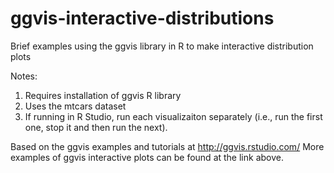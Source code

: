 # ggvis-interactive-distributions
Brief examples using the ggvis library in R to make interactive distribution plots

Notes:
1. Requires installation of ggvis R library
2. Uses the mtcars dataset
3. If running in R Studio, run each visualizaiton separately (i.e., run the first one, stop it and then run the next).


Based on the ggvis examples and tutorials at http://ggvis.rstudio.com/
More examples of ggvis interactive plots can be found at the link above.

